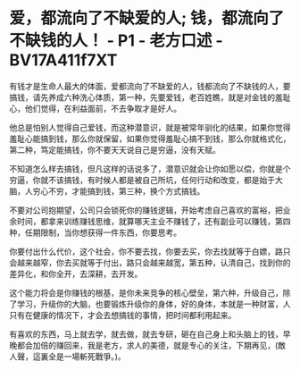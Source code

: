 # 爱，都流向了不缺爱的人;  钱，都流向了不缺钱的人！ - P1 - 老方口述 - BV17A411f7XT

有钱才是生命人最大的体面，爱都流向了不缺爱的人，钱都流向了不缺钱的人，要搞钱，请先养成六种洗心体质，第一种，先要爱钱，老百姓瞧，就是对金钱的羞耻心，他们觉得，在利益面前，不去争取才是好人。

他总是怕别人觉得自己爱钱，而这种潜意识，就是被常年驯化的结果，如果你觉得羞耻心能搞到钱，那么你就保留，如果你觉得羞耻心搞不到钱，那么你就格式化，第二种，笃定能搞钱，你不要天天说自己是穷逼，没有天赋。

不知道怎么样去搞钱，但凡这样的话说多了，潜意识就会让你如愿以偿，你就是个穷逼，你就不该搞钱，有时候人都是被自己所坑，任何行动和改变，都是始于大脑，人穷心不穷，才能搞到钱，第三种，换个方式搞钱。

不要对公司抱期望，公司只会锁死你的赚钱逻辑，开始考虑自己喜欢的富裕，把业余时间，都拿来训练赚钱思维，就算哪天主业不赚钱了，还有副业可以赚钱，第四种，任期限制，当你想获得一件东西，你要思考。

你要付出什么代价，这个社会，你不要去找，你要去买，你去找就等于白嫖，路只会越来越窄，你去买就等于付出，路只会越来越宽，第五种，认清自己，找到你的差异化，和你全开，去深耕，去开发。

这个能力将会是你赚钱的根基，是你未来竞争的核心壁垒，第六种，升级自己，除了学习，升级你的大脑，也要锻炼升级你的身体，好的身体，本就是一种财富，人只有在健康的情况下，才会去想搞钱的事情，把时间都利用起来。

有喜欢的东西，马上就去学，就去做，就去专研，砸在自己身上和头脑上的钱，早晚都会加倍的赚回来，我是老方，求人的美德，就是专心的关注，下期再见，(敵人聲，這裏全是一場斬死戰爭。)。

